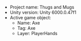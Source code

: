                                                                                                                                                                                                                                                                                                                                                                                                                                                                                                                                  
<!-- UNITY CODE ASSIST INSTRUCTIONS START -->
- Project name: Thugs and Mugs
- Unity version: Unity 6000.0.47f1
- Active game object:
  - Name: Axe
  - Tag: Axe
  - Layer: PlayerHands
<!-- UNITY CODE ASSIST INSTRUCTIONS END -->